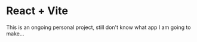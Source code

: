 # React + Vite

This is an ongoing personal project, still don't know what app I am going to make...
